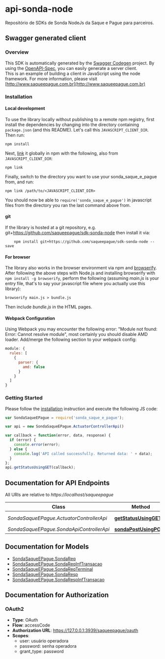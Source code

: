 # api-sonda-node
Repositório de SDKs de Sonda NodeJs da Saque e Pague para parceiros.

## Swagger generated client

### Overview

This SDK is automatically generated by the [Swagger Codegen](https://github.com/swagger-api/swagger-codegen) project.
By using the [OpenAPI-Spec](https://github.com/swagger-api/swagger-core), you can easily generate a server client.  
This is an example of building a client in JavaScript using the node framework.
For more information, please visit [http://www.saqueepague.com.br](http://www.saqueepague.com.br)

### Installation

#### Local development

To use the library locally without publishing to a remote npm registry, first install the dependencies by changing 
into the directory containing `package.json` (and this README). Let's call this `JAVASCRIPT_CLIENT_DIR`. Then run:

```shell
npm install
```

Next, [link](https://docs.npmjs.com/cli/link) it globally in npm with the following, also from `JAVASCRIPT_CLIENT_DIR`:

```shell
npm link
```

Finally, switch to the directory you want to use your sonda_saque_e_pague from, and run:

```shell
npm link /path/to/<JAVASCRIPT_CLIENT_DIR>
```

You should now be able to `require('sonda_saque_e_pague')` in javascript files from the directory you ran the last 
command above from.

#### git

If the library is hosted at a git repository, e.g.
git+https://github.com/saqueepague/sdk-sonda-node
then install it via:

```shell
    npm install git+https://github.com/saqueepague/sdk-sonda-node --save
```

#### For browser

The library also works in the browser environment via npm and [browserify](http://browserify.org/). After following
the above steps with Node.js and installing browserify with `npm install -g browserify`,
perform the following (assuming *main.js* is your entry file, that's to say your javascript file where you actually 
use this library):

```shell
browserify main.js > bundle.js
```

Then include *bundle.js* in the HTML pages.

#### Webpack Configuration

Using Webpack you may encounter the following error: "Module not found: Error:
Cannot resolve module", most certainly you should disable AMD loader. Add/merge
the following section to your webpack config:

```javascript
module: {
  rules: [
    {
      parser: {
        amd: false
      }
    }
  ]
}
```

### Getting Started

Please follow the [installation](#installation) instruction and execute the following JS code:

```javascript
var SondaSaqueEPague = require('sonda_saque_e_pague');

var api = new SondaSaqueEPague.ActuatorControllerApi()

var callback = function(error, data, response) {
  if (error) {
    console.error(error);
  } else {
    console.log('API called successfully. Returned data: ' + data);
  }
};
api.getStatusUsingGET(callback);

```

## Documentation for API Endpoints

All URIs are relative to *https://localhost/saqueepague*

Class | Method | HTTP request | Description
------------ | ------------- | ------------- | -------------
*SondaSaqueEPague.ActuatorControllerApi* | [**getStatusUsingGET**](docs/ActuatorControllerApi.md#getStatusUsingGET) | **GET** /actuator/health | getStatus
*SondaSaqueEPague.SondaApiControllerApi* | [**sondaPostUsingPOST**](docs/SondaApiControllerApi.md#sondaPostUsingPOST) | **POST** /sonda | sondaPost


## Documentation for Models

 - [SondaSaqueEPague.SondaReq](docs/SondaReq.md)
 - [SondaSaqueEPague.SondaReqInfTransacao](docs/SondaReqInfTransacao.md)
 - [SondaSaqueEPague.SondaReqTerminal](docs/SondaReqTerminal.md)
 - [SondaSaqueEPague.SondaResp](docs/SondaResp.md)
 - [SondaSaqueEPague.SondaRespInfTransacao](docs/SondaRespInfTransacao.md)


## Documentation for Authorization


### OAuth2

- **Type**: OAuth
- **Flow**: accessCode
- **Authorization URL**: https://127.0.0.1:3939/saqueepague/oauth
- **Scopes**: 
  - user: usuário operadora
  - password: senha operadora
  - grant_type: password

